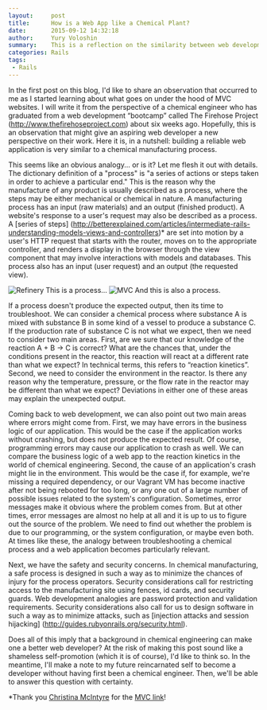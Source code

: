 ```yaml
---
layout:     post
title:      How is a Web App like a Chemical Plant?
date:       2015-09-12 14:32:18
author:     Yury Voloshin
summary:    This is a reflection on the similarity between web development and chemical engineering.
categories: Rails
tags:
 - Rails
---
```


In the first post on this blog, I'd like to share an observation that occurred to me as I started learning about what goes on under the hood of MVC websites. I will write it from the perspective of a chemical engineer who has graduated from a web development “bootcamp” called The Firehose Project (http://www.thefirehoseproject.com) about six weeks ago. Hopefully, this is an observation that might give an aspiring web developer a new perspective on their work. Here it is, in a nutshell: building a reliable web application is very similar to a chemical manufacturing process. 

This seems like an obvious analogy... or is it? Let me flesh it out with details. The dictionary definition of a "process" is "a series of actions or steps taken in order to achieve a particular end." This is the reason why the manufacture of any product is usually described as a process, where the steps may be either mechanical or chemical in nature. A manufacturing process has an input (raw materials) and an output (finished product). A website's response to a user's request may also be described as a process. A [series of steps] (http://betterexplained.com/articles/intermediate-rails-understanding-models-views-and-controllers)* are set into motion by a user's HTTP request that starts with the router, moves on to the appropriate controller, and renders a display in the browser through the view component that may involve interactions with models and databases. This process also has an input (user request) and an output (the requested view). 

![Refinery](http://i.imgur.com/E72A0FX.jpg)
This is a process...
![MVC](http://i.imgur.com/o0J3Lr5.png)
And this is also a process.

If a process doesn't produce the expected output, then its time to troubleshoot. We can consider a chemical process where substance A is mixed with substance B in some kind of a vessel to produce a substance C. If the production rate of substance C is not what we expect, then we need to consider two main areas. First, are we sure that our knowledge of the reaction A + B → C is correct? What are the chances that, under the conditions present in the reactor, this reaction will react at a different rate than what we expect? In technical terms, this refers to “reaction kinetics”. Second, we need to consider the environment in the reactor. Is there any reason why the temperature, pressure, or the flow rate in the reactor may be different than what we expect? Deviations in either one of these areas may explain the unexpected output. 

Coming back to web development, we can also point out two main areas where errors might come from. First, we may have errors in the business logic of our application. This would be the case if the application works without crashing, but does not produce the expected result. Of course, programming errors may cause our application to crash as well. We can compare the business logic of a web app to the reaction kinetics in the world of chemical engineering. Second, the cause of an application's crash might lie in the environment. This would be the case if, for example, we're missing a required dependency, or our Vagrant VM has become inactive after not being rebooted for too long, or any one out of a large number of possible issues related to the system's configuration. Sometimes, error messages make it obvious where the problem comes from. But at other times, error messages are almost no help at all and it is up to us to figure out the source of the problem. We need to find out whether the problem is due to our programming, or the system configuration, or maybe even both. At times like these, the analogy between troubleshooting a chemical process and a web application becomes particularly relevant. 

Next, we have the safety and security concerns. In chemical manufacturing, a safe process is designed in such a way as to minimize the chances of injury for the process operators. Security considerations call for restricting access to the manufacturing site using fences, id cards, and security guards. Web development analogies are password protection and validation requirements. Security considerations also call for us to design software in such a way as to minimize attacks, such as [injection attacks and session hijacking] (http://guides.rubyonrails.org/security.html). 

Does all of this imply that a background in chemical engineering can make one a better web developer? At the risk of making this post sound like a shameless self-promotion (which it is of course), I'd like to think so. In the meantime, I'll make a note to my future reincarnated self to become a developer without having first been a chemical engineer. Then, we'll be able to answer this question with certainty.

*Thank you [Christina McIntyre](http://www.christinamcintyre.com) for the [MVC link](http://betterexplained.com/articles/intermediate-rails-understanding-models-views-and-controllers)!
